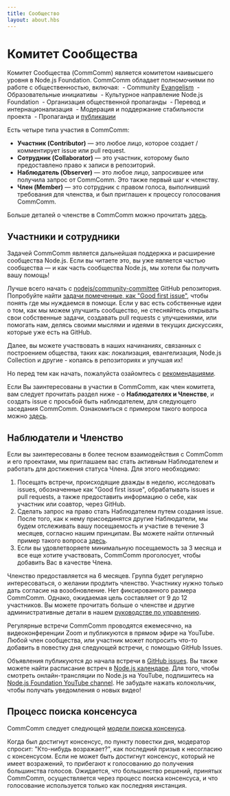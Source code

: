 ```yaml
---
title: Сообщество
layout: about.hbs
---
```


# Комитет Сообщества

Комитет Сообщества (CommComm) является комитетом наивысшего уровня в Node.js Foundation. CommComm обладает полномочиями по работе с общественностью, включая:
 - Community [Evangelism](https://github.com/nodejs/evangelism)
 - Образовательные инициативы
 - Культурное направление Node.js Foundation
 - Организация общественной пропаганды
 - Перевод и интернационализация
 - Модерация и поддержание стабильности проекта
 - Пропаганда и [публикации](https://medium.com/the-node-js-collection)

Есть четыре типа участия в CommComm:

- **Участник (Contributor)** ― это любое лицо, которое создает / комментирует issue или pull request.
- **Сотрудник (Collaborator)** ― это участник, которому было предоставлено право к записи в репозиторий.
- **Наблюдатель (Observer)** ― это любое лицо, запросившее или получила запрос от CommComm. Это также первый шаг к членству.
- **Член (Member)** ― это сотрудник с правом голоса, выполнивший требования для членства, и был приглашен к процессу голосования CommComm.

Больше деталей о членстве в CommComm можно прочитать [здесь](https://github.com/nodejs/community-committee).

## Участники и сотрудники

Задачей CommComm является дальнейшая поддержка и расширение сообщества Node.js. Если вы читаете это, вы уже является частью сообщества ― и как часть сообщества Node.js, мы хотели бы получить вашу помощь!

Лучше всего начать с [nodejs/community-committee](https://github.com/nodejs/community-committee) GitHub репозитория. Попробуйте найти [задачи помеченные, как "Good first issue"](https://github.com/nodejs/community-committee/labels/good%20first%20issue), чтобы понять где мы нуждаемся в помощи. Если у вас есть собственные идеи о том, как мы можем улучшить сообщество, не стесняйтесь открывать свои собственные задачи, создавать pull requests с улучшениями, или помогать нам, делясь своими мыслями и идеями в текущих дискуссиях, которые уже есть на GitHub.

Далее, вы можете участвовать в наших начинаниях, связанных с построением общества, таких как: локализация, евангелизация, Node.js Collection и другие - копаясь в репозиториях и улучшая их!

Но перед тем как начать, пожалуйста озайомтесь с [рекомендациями](https://github.com/nodejs/community-committee/blob/master/governance/COLLABORATOR_GUIDE.md).

Если Вы заинтересованы в участии в CommComm, как член комитета, вам следует прочитать раздел ниже - о **Наблюдателях и Членстве**, и создать issue с ​​просьбой быть наблюдателем, для следующего заседания CommComm. Ознакомиться с примером такого вопроса можно [здесь](https://github.com/nodejs/community-committee/issues/142).

## Наблюдатели и Членство

Если вы заинтересованы в более тесном взаимодействия с CommComm и его проектами, мы приглашаем вас стать активным Наблюдателем и работать для достижения статуса Члена. Для этого необходимо:

1. Посещать встречи, происходящие дважды в неделю, исследовать issues, обозначенные как "Good first issue", обрабатывать issues и pull requests, а также предоставить информацию о себе, как участник или соавтор, через GitHub.
2. Сделать запрос на право стать Наблюдателем путем создания issue. После того, как к нему присоединятся другие Наблюдатели, мы будем отслеживать вашу посещаемость и участие в течение 3 месяцев, согласно нашим принципам. Вы можете найти отличный пример такого вопроса [здесь](https://github.com/nodejs/community-committee/issues/142).
3. Если вы удовлетворяете минимальную посещаемость за 3 месяца и все еще хотите участвовать, CommComm проголосует, чтобы добавить Вас в качестве Члена.

Членство предоставляется на 6 месяцев. Группа будет регулярно интересоваться, о желании продлить членство. Участнику нужно только дать согласие на возобновление. Нет фиксированного размера CommComm. Однако, ожидаемая цель составляет от 9 до 12 участников. Вы можете прочитать больше о членстве и другие административные детали в нашем [руководстве по управлению](https://github.com/nodejs/community-committee/blob/master/GOVERNANCE.md).

Регулярные встречи CommComm проводятся ежемесячно, на видеоконференции Zoom и публикуются в прямом эфире на YouTube. Любой член сообщества, или участник может попросить что-то добавить в повестку дня следующей встречи, с помощью GitHub Issues.

Объявления публикуются до начала встречи в [GitHub issues](https://github.com/nodejs/community-committee/issues). Вы также можете найти расписание встреч в [Node.js календаре](/calendar). Для того, чтобы смотреть онлайн-трансляции по Node.js на YouTube, подпишитесь на [Node.js Foundation YouTube channel](https://www.youtube.com/channel/UCQPYJluYC_sn_Qz_XE-YbTQ). Не забудьте нажать колокольчик, чтобы получать уведомления о новых видео!

## Процесс поиска консенсуса

CommComm следует следующей [модели поиска консенуса](https://en.wikipedia.org/wiki/Consensus-seeking_decision-making).

Когда был достигнут консенсус, по пункту повестки дня, модератор спросит: "Кто-нибудь возражает?", как последний призыв к несогласию с консенсусом. Если не может быть достигнут консенсус, который не имеет возражений, то прибегают к голосованию до получения большинства голосов. Ожидается, что большинство решений, принятых CommComm, осуществляется через процесс поиска консенсуса, и что голосование используется только как последняя инстанция.
